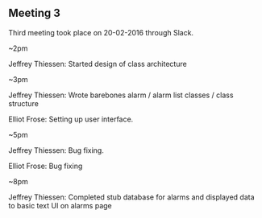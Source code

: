 Meeting 3
---------

Third meeting took place on 20-02-2016 through Slack.


~2pm 

Jeffrey Thiessen: Started design of class architecture


~3pm

Jeffrey Thiessen: Wrote barebones alarm / alarm list classes / class structure

Elliot Frose: Setting up user interface.


~5pm

Jeffrey Thiessen: Bug fixing.

Elliot Frose: Bug fixing


~8pm

Jeffrey Thiessen: Completed stub database for alarms and displayed data to basic text UI on alarms page
